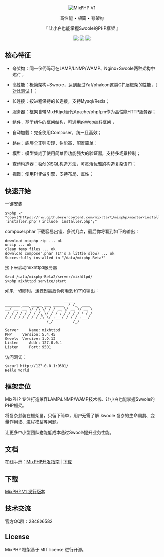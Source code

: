 <br>

<p align="center">
<img src="https://git.kancloud.cn/repos/onanying/mixphp1/raw/ba9d4f9d235c24da0a7b8d8a8aa53a57b8e83331/images/logo.png?access-token=1899f10823ef02e1745183298b8c71d3" alt="MixPHP V1">
</p>

<p align="center">高性能 • 极简 • 夸架构</p>

<p align="center">『 让小白也能掌握Swoole的PHP框架 』</p>

<p align="center">
<img src="https://img.shields.io/badge/downloads-503-green.svg">
<img src="https://img.shields.io/badge/platform-linux%20%7C%20win%20%7C%20osx-lightgrey.svg">
<img src="https://img.shields.io/packagist/l/doctrine/orm.svg">
</p>

## 核心特征

* 夸架构：同一份代码可在LAMP/LNMP/WAMP、Nginx+Swoole两种架构中运行；

* 高性能：极简架构+Swoole，达到超过Yaf/phalcon这类C扩展框架的性能，[ [对比测试](http://www.jianshu.com/p/0ce1a9885e01) ] ；

* 长连接：按进程保持的长连接，支持Mysql/Redis；

* 服务器：框架自带MixHttpd替代Apache/phpfpm作为高性能HTTP服务器；

* 组件：基于组件的框架结构，可通用的Web编程框架；

* 自动加载：完全使用Composer，统一且高效；

* 路由：底层全正则实现，性能高，配置简单；

* 模型：模型集成了使用简单但功能强大的验证器，支持多场景控制；

* 查询构造器：独创的SQL构造方法，可灵活优雅的构造复杂语句；

* 视图：使用PHP做引擎，支持布局、属性；

## 快速开始

一键安装

```
$>php -r "copy('https://raw.githubusercontent.com/mixstart/mixphp/master/installer.php', 'installer.php');include 'installer.php';"
```

composer.phar 下载容易出错，多试几次，最后你将看到如下的输出：

```
download mixphp zip ... ok
unzip ... ok
clean temp files ... ok
download composer.phar (It's a little slow) ... ok
Successfully installed in "/data/mixphp-Beta2"

```

接下来启动mixhttpd服务器

```
$>cd /data/mixphp-Beta2/server/mixhttpd/
$>php mixhttpd service/start
```

如果一切顺利，运行到最后你将看到如下的输出：

```
                           _____
_______ ___ _____ ___ _____  / /_  ____
__/ __ `__ \/ /\ \/ / / __ \/ __ \/ __ \
_/ / / / / / / /\ \/ / /_/ / / / / /_/ /
/_/ /_/ /_/_/ /_/\_\/ .___/_/ /_/ .___/
                   /_/         /_/

Server     Name: mixhttpd
PHP     Version: 5.4.45
Swoole  Version: 1.9.12
Listen     Addr: 127.0.0.1
Listen     Port: 9501
```

访问测试：

```
$>curl http://127.0.0.1:9501/
Hello World
```

## 框架定位

MixPHP 专注打造兼容LAMP/LNMP/WAMP技术栈，让小白也能掌握Swoole的PHP框架。

将复杂封装在框架里，只留下简单，用户无需了解 Swoole 复杂的生命周期、变量作用域、进程模型等问题。

让更多中小型团队也能低成本通过Swoole提升业务性能。

## 文档

在线手册：[MixPHP开发指南](https://www.kancloud.cn/onanying/mixphp1/379324) | [下载](https://www.kancloud.cn/onanying/mixphp1)

## 下载

[MixPHP V1 发行版本](https://github.com/mixstart/mixphp/releases)

## 技术交流

官方QQ群：284806582

## License

MixPHP 框架基于 MIT license 进行开源。
